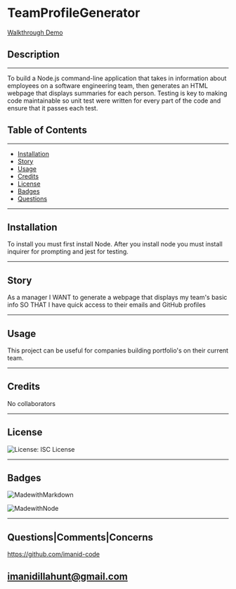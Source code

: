 

# TeamProfileGenerator

[Walkthrough Demo](https://drive.google.com/file/d/1KGomCywFbJKMAwcnEncwXDTOJevAdm8F/view) 

## Description

   
---
To build a Node.js command-line application that takes in information about employees on a software engineering team, then generates an HTML webpage that displays summaries for each person. Testing is key to making code maintainable so unit test were written for every part of the code and ensure that it passes each test.
    
## Table of Contents 
     
---
* [Installation](#Installation)
* [Story](#Story)
* [Usage](#Usage)
* [Credits](#Credits)
* [License](#License)
* [Badges](#Badges)
* [Questions](#Questions|Comments|Concerns)
    
---
## Installation

To install you must first install Node. After you install node you must install inquirer for prompting and jest for testing. 

---

## Story

As a manager
I WANT to generate a webpage that displays my team's basic info
SO THAT I have quick access to their emails and GitHub profiles

---

## Usage 

This project can be useful for companies building portfolio's on their current team.

---


## Credits 

No collaborators

---



## License

![License: ISC License](https://img.shields.io/badge/License-ISC-blueviolet.svg)


---

## Badges 

![MadewithMarkdown](https://img.shields.io/badge/HTML-20%25-pink)

![MadewithNode](https://img.shields.io/badge/Node.js-80%25-brightgreen)

---

## Questions|Comments|Concerns

https://github.com/imanid-code

imanidillahunt@gmail.com
---
